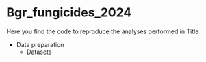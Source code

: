 # Bgr_fungicides_2024
Here you find the code to reproduce the analyses performed in Title

- Data preparation
  - [Datasets](Datasets/Datasets.md)
